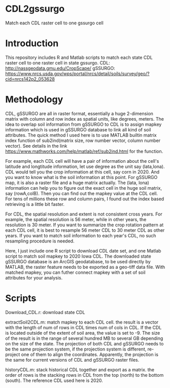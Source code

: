 # CDL2gssurgo
Match each CDL raster cell to one gssurgo cell

# Introduction 
This repository includes R and Matlab scripts to match each state CDL raster cell to one raster cell in state gssurgo. 
CDL: http://nassgeodata.gmu.edu/CropScape/
gSSURGO: https://www.nrcs.usda.gov/wps/portal/nrcs/detail/soils/survey/geo/?cid=nrcs142p2_053628


# Methodology 
CDL, gSSURGO are all in raster format, essentially a huge 2-dimension matrix with column and row index as spatial units, like degrees, meters. The idea to overlap soil information from gSSURGO to CDL is to assign mapkey information which is used in gSSURGO database to link all kind of soil attributes. The quick method I used here is to use MATLAB builtin matrix index function of sub2ind(matrix size, row number vector, column number vector).  See details in the link https://www.mathworks.com/help/matlab/ref/sub2ind.html for the function. 

For example, each CDL cell will have a pair of information about the cell's latitude and longtitude information, let use degree as the unit say (lata,lona). CDL would tell you the crop information at this cell, say corn in 2020. And you want to know what is the soil information at this point. For gSSURGO map, it is also a raster file and a huge matrix actually. The (lata, lona) information can help you to figure out the exact cell in the huge soil matrix, say (rowA,colB). Then you can find out the mapkey value at the CDL cell. For tens of millions these row and column pairs, I found out the index based retrieving is a little bit faster.

For CDL, the spatial resolution and extent is not consistent cross years. For example, the spatial resolution is 56 meter, while in other years, the resolution is 30 meter. If you want to summarize the crop rotation pattern at each CDL cell, it is best to resample 56 meter CDL to 30 meter CDL as other years. If you want to match soil information to each year's CDL, no such resampling procedure is needed. 

Here, I just include one R script to download CDL date set, and one Matlab script to match soil mapkey to 2020 Iowa CDL. The downloaded state gSSURGO database is an ArcGIS geodatabase, to be used directly by MATLAB, the raster feature needs to be exported as a geo-tiff data file. With matched mapkey, you can futher connect mapkey with a set of soil attributes for your analysis. 


# Scripts 

Download_CDL.r: download state CDL 

extractSoil2CDL.m: match mapkey to each CDL cell. the result is a vector with the length of num of rows in CDL times num of cols in CDL. If the CDL is located outside of the extent of soil area, the value is set to -9. The size of the result is in the range of several hundred MB to several GB depending on the size of the state. The projection of both CDL and gSSURGO needs to be the same projection system, if the projection system is different, re-project one of them to align the coordinates. Apparently, the projection is the same for current versions of CDL and gSSURGO raster files.  

historyCDL.m: stack historical CDL together and export as a matrix. the order of rows is the stacking rows in CDL from the top (north) to the bottom (south). The reference CDL used here is 2020. 



